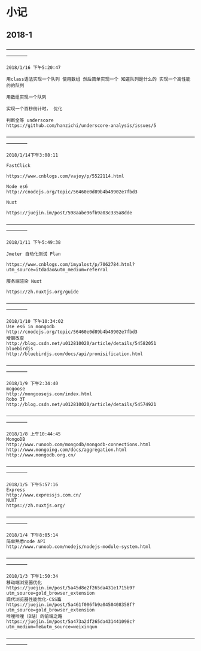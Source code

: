 
# 小记

## 2018-1

————————————————————————————————————————
```
2018/1/16 下午5:20:47

用class语法实现一个队列 使用数组 然后简单实现一个 知道队列是什么的 实现一个高性能的的队列

用数组实现一个队列

实现一个百秒倒计时， 优化

判断全等 underscore
https://github.com/hanzichi/underscore-analysis/issues/5
```
————————————————————————————————————————
```
2018/1/14下午3:08:11

FastClick

https://www.cnblogs.com/vajoy/p/5522114.html

Node es6	 
http://cnodejs.org/topic/56460e0d89b4b49902e7fbd3

Nuxt

https://juejin.im/post/598aabe96fb9a03c335a8dde
```
————————————————————————————————————————
```
2018/1/11 下午5:49:38

Jmeter 自动化测试 Plan

https://www.cnblogs.com/imyalost/p/7062784.html?utm_source=itdadao&utm_medium=referral

服务端渲染 Nuxt

https://zh.nuxtjs.org/guide
```
————————————————————————————————————————
```
2018/1/10 下午10:34:02
Use es6 in mongodb
http://cnodejs.org/topic/56460e0d89b4b49902e7fbd3
增删改查
http://blog.csdn.net/u012810020/article/details/54582051
bluebirdjs
http://bluebirdjs.com/docs/api/promisification.html
```
————————————————————————————————————————
```
2018/1/9 下午2:34:40
mogoose
http://mongoosejs.com/index.html
Robo 3T
http://blog.csdn.net/u012810020/article/details/54574921
```
————————————————————————————————————————
```
2018/1/8 上午10:44:45
MongoDB
http://www.runoob.com/mongodb/mongodb-connections.html
http://www.mongoing.com/docs/aggregation.html
http://www.mongodb.org.cn/	
```
————————————————————————————————————————
```
2018/1/5 下午5:57:16
Express
http://www.expressjs.com.cn/
NUXT
https://zh.nuxtjs.org/
```
————————————————————————————————————————
```
2018/1/4 下午8:05:14
简单熟悉node API
http://www.runoob.com/nodejs/nodejs-module-system.html
```
————————————————————————————————————————
```
2018/1/3 下午1:50:34
移动端浏览器优化
https://juejin.im/post/5a45d8e2f265da431e1715b9?utm_source=gold_browser_extension
现代浏览器性能优化-CSS篇
https://juejin.im/post/5a461f006fb9a0450408358f?utm_source=gold_browser_extension
哔哩哔哩（B站）的前端之路
https://juejin.im/post/5a473a2df265da431441098c?utm_medium=fe&utm_source=weixinqun
```
————————————————————————————————————————
